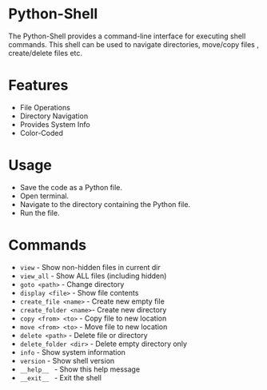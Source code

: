 # Python-Shell

The Python-Shell provides a command-line interface for executing shell commands.
This shell can be used to navigate directories, move/copy files , create/delete files etc. 

# Features

* File Operations
* Directory Navigation
* Provides System Info
* Color-Coded

# Usage

* Save the code as a Python file.
* Open terminal.
* Navigate to the directory containing the Python file.
* Run the file.

# Commands

* ```view```                - Show non-hidden files in current dir
* ```view_all```            - Show ALL files (including hidden)
* ```goto <path>```         - Change directory 
* ```display <file>```      - Show file contents
* ```create_file <name>```  - Create new empty file
* ```create_folder <name>```- Create new directory
* ```copy <from> <to>```    - Copy file to new location
* ```move <from> <to>```    - Move file to new location
* ```delete <path>```       - Delete file or directory
* ```delete_folder <dir>``` - Delete empty directory only
* ```info```                - Show system information
* ```version```             - Show shell version
* ```__help__ ```          - Show this help message
* ```__exit__ ```           - Exit the shell

  





